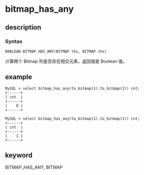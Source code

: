 # bitmap_has_any

## description

### Syntax

`B00LEAN BITMAP_HAS_ANY(BITMAP lhs, BITMAP rhs)`

计算两个 Bitmap 列是否存在相交元素，返回值是 Boolean 值。

## example

```Plain Text
MySQL > select bitmap_has_any(to_bitmap(1),to_bitmap(2)) cnt;
+------+
| cnt  |
+------+
|    0 |
+------+

MySQL > select bitmap_has_any(to_bitmap(1),to_bitmap(1)) cnt;
+------+
| cnt  |
+------+
|    1 |
+------+
```

## keyword

BITMAP_HAS_ANY, BITMAP
